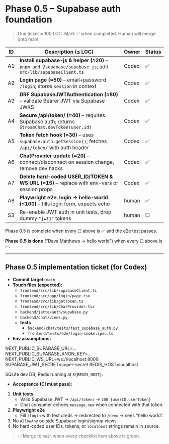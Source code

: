 
# Phase 0.5 – Supabase auth foundation

> One ticket ≈ 100 LOC. Mark ✅ when completed. Human will merge onto main.

| ID  | Description (≤ LOC)                                                                                                               | Owner | Status |
|-----|----------------------------------------------------------------------------------------------------------------------------------|-------|--------|
| A1  | **Install supabase-js & helper (≈20)** – `pnpm add @supabase/supabase-js`; add `src/lib/supabaseClient.ts`                        | Codex | ✅ |
| A2  | **Login page (≈50)** – email+password `/login`; stores `session` in context                                                       | Codex | ✅ |
| A3  | **DRF SupabaseJWTAuthentication (≈80)** – validate Bearer JWT via Supabase JWKS                                                   | Codex | ✅ |
| A4  | **Secure /api/token/ (≈40)** – requires Supabase auth; returns `StreamChat.devToken(user.id)`                                     | Codex | ✅ |
| A5  | **Token fetch hook (≈30)** – uses `supabase.auth.getSession()`; fetches `/api/token/` with auth header                            | Codex | ✅ |
| A6  | **ChatProvider update (≈20)** – connect/disconnect on session change, remove dev hacks                                            | Codex | ✅ |
| A7  | **Delete hard-coded USER_ID/TOKEN & WS URL (≈15)** – replace with env-vars or session props                                       | Codex | ✅ |
| A8  | **Playwright e2e: login → hello-world (≤100)** – fills login form, expects echo                                                   | human | ✅ |
| S3  | Re-enable JWT auth in unit tests, drop dummy `"jwt1"` tokens                                                                      | human | ☐ |

Phase 0.5 is complete when every ☐ above is ✅ and the e2e test passes.


**Phase 0.5 is done** (“Dave Matthews → hello world”) when every ☐ above is ✅.

---

## Phase 0.5 implementation ticket (for Codex)

* **Commit target:** `main`   <!-- solo-dev: no feature branches -->
* **Touch files (expected):**
  * `frontend/src/lib/supabaseClient.ts`
  * `frontend/src/app/login/page.tsx`
  * `frontend/src/lib/getToken.ts`                <!-- replaces dev helper -->
  * `frontend/src/lib/ChatProvider.tsx`
  * `backend/jatte/auth/supabase.py`              <!-- new DRF auth class -->
  * `backend/chat/views.py`                       <!-- secure `/api/token/` -->
  * **tests**  
    * `backend/chat/tests/test_supabase_auth.py`  
    * `frontend/tests/e2e/login-smoke.spec.ts`
* **Env assumptions:**

NEXT_PUBLIC_SUPABASE_URL=…
NEXT_PUBLIC_SUPABASE_ANON_KEY=…
NEXT_PUBLIC_WS_URL=ws://localhost:8000
SUPABASE_JWT_SECRET=super-secret
REDIS_HOST=localhost

SQLite dev DB; Redis running at `${REDIS_HOST}`.
* **Acceptance (CI must pass):**
1. **Unit tests**  
   * Valid Supabase JWT → `/api/token/` → `200 {userID,userToken}`  
   * Chat consumer echoes `message.new` when connected with that token.
2. **Playwright e2e**  
   * Fill `/login` with test creds → redirected to `/demo` → sees “hello world”.
3. No `AllowAny` outside Supabase login/signup views.
4. No hard-coded user IDs, tokens, or `localhost` strings remain in source.

> ✅ Merge to `main` when every checklist item above is green.
